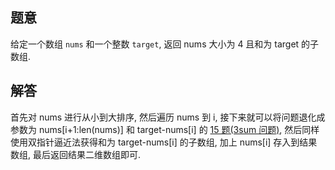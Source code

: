 ## 题意

给定一个数组 `nums` 和一个整数 `target`, 返回 nums 大小为 4 且和为 target 的子数组.

## 解答

首先对 nums 进行从小到大排序, 然后遍历 nums 到 i, 接下来就可以将问题退化成参数为 nums[i+1:len(nums)] 和 target-nums[i] 的 [15 题(3sum 问题)](https://leetcode150.xhu.me/15), 然后同样使用双指针逼近法获得和为 target-nums[i] 的子数组, 加上 nums[i] 存入到结果数组, 最后返回结果二维数组即可.